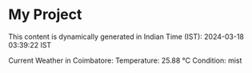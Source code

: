 # My Project

This content is dynamically generated in Indian Time (IST): 2024-03-18 03:39:22 IST


Current Weather in Coimbatore:
Temperature: 25.88 °C
Condition: mist

